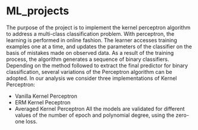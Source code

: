 # ML_projects

The purpose of the project is to implement the kernel perceptron algorithm to address a multi-class classification problem.
With perceptron, the learning is performed in online fashion. The learner accesses training examples one at a time, and updates the parameters of the classifier on the basis of mistakes made on observed data. As a result of the training process, the algorithm generates a sequence of binary classifiers. Depending on the method followed to extract the final predictor for binary classification, several variations of the Perceptron algorithm can be adopted. 
In our analysis we consider three implementations of Kernel Perceptron:
- Vanilla Kernel Perceptron
- ERM Kernel Peceptron
- Averaged Kernel Perceptron
All the models are validated for different values of the number of epoch and polynomial degree, using the zero-one loss.
